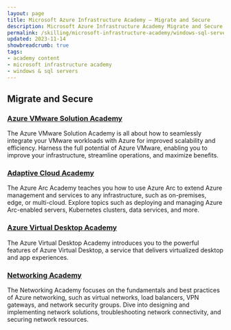```yaml
---
layout: page
title: Microsoft Azure Infrastructure Academy — Migrate and Secure
description: Microsoft Azure Infrastructure Academy Migrate and Secure.
permalink: /skilling/microsoft-infrastructure-academy/windows-sql-servers
updated: 2023-11-14
showbreadcrumb: true
tags: 
- academy content
- microsoft infrastructure academy
- windows & sql servers
---
```


## Migrate and Secure

### [Azure VMware Solution Academy](/PartnerResources/skilling/microsoft-infrastructure-academy/avs)
The Azure VMware Solution Academy is all about how to seamlessly integrate your VMware workloads with Azure for improved scalability and efficiency. Harness the full potential of Azure VMware, enabling you to improve your infrastructure, streamline operations, and maximize benefits.

### [Adaptive Cloud Academy](/PartnerResources/skilling/microsoft-infrastructure-academy/adaptive-cloud)
The Azure Arc Academy teaches you how to use Azure Arc to extend Azure management and services to any infrastructure, such as on-premises, edge, or multi-cloud. Explore topics such as deploying and managing Azure Arc-enabled servers, Kubernetes clusters, data services, and more.

### [Azure Virtual Desktop Academy](/PartnerResources/skilling/microsoft-infrastructure-academy/avd)
The Azure Virtual Desktop Academy introduces you to the powerful features of Azure Virtual Desktop, a service that delivers virtualized desktop and app experiences. 

### [Networking Academy](/PartnerResources/skilling/microsoft-infrastructure-academy/networking)
The Networking Academy focuses on the fundamentals and best practices of Azure networking, such as virtual networks, load balancers, VPN gateways, and network security groups. Dive into designing and implementing network solutions, troubleshooting network connectivity, and securing network resources.